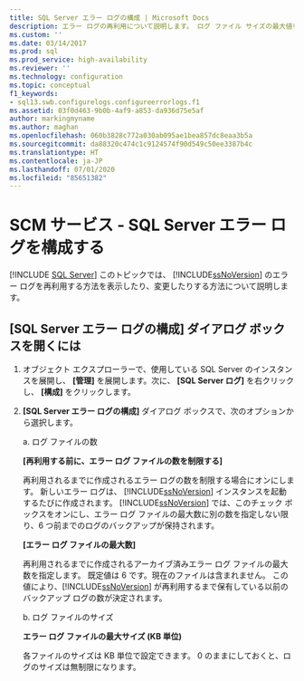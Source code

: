 ```yaml
---
title: SQL Server エラー ログの構成 | Microsoft Docs
description: エラー ログの再利用について説明します。 ログ ファイル サイズの最大値を設定する方法と、SQL Server がバックアップしてアーカイブする以前のログ ファイルの数を設定する方法について説明します。
ms.custom: ''
ms.date: 03/14/2017
ms.prod: sql
ms.prod_service: high-availability
ms.reviewer: ''
ms.technology: configuration
ms.topic: conceptual
f1_keywords:
- sql13.swb.configurelogs.configureerrorlogs.f1
ms.assetid: 03f0d463-9b0b-4af9-a853-da936d75e5af
author: markingmyname
ms.author: maghan
ms.openlocfilehash: 060b3828c772a030ab095ae1bea857dc8eaa3b5a
ms.sourcegitcommit: da88320c474c1c9124574f90d549c50ee3387b4c
ms.translationtype: HT
ms.contentlocale: ja-JP
ms.lasthandoff: 07/01/2020
ms.locfileid: "85651382"
---
```

# <a name="scm-services---configure-sql-server-error-logs"></a>SCM サービス - SQL Server エラー ログを構成する

 [!INCLUDE [SQL Server](../../includes/applies-to-version/sqlserver.md)]
  このトピックでは、 [!INCLUDE[ssNoVersion](../../includes/ssnoversion-md.md)] のエラー ログを再利用する方法を表示したり、変更したりする方法について説明します。  

## <a name="to-open-the-configure-sql-server-error-logs-dialog-box"></a>[SQL Server エラー ログの構成] ダイアログ ボックスを開くには  

1. オブジェクト エクスプローラーで、使用している SQL Server のインスタンスを展開し、 **[管理]** を展開します。次に、 **[SQL Server ログ]** を右クリックし、 **[構成]** をクリックします。

2. **[SQL Server エラー ログの構成]** ダイアログ ボックスで、次のオプションから選択します。

    a. ログ ファイルの数

      **[再利用する前に、エラー ログ ファイルの数を制限する]**

      再利用されるまでに作成されるエラー ログの数を制限する場合にオンにします。 新しいエラー ログは、 [!INCLUDE[ssNoVersion](../../includes/ssnoversion-md.md)] インスタンスを起動するたびに作成されます。 [!INCLUDE[ssNoVersion](../../includes/ssnoversion-md.md)] では、このチェック ボックスをオンにし、エラー ログ ファイルの最大数に別の数を指定しない限り、6 つ前までのログのバックアップが保持されます。  
  
      **[エラー ログ ファイルの最大数]**

      再利用されるまでに作成されるアーカイブ済みエラー ログ ファイルの最大数を指定します。 既定値は 6 です。現在のファイルは含まれません。 この値により、[!INCLUDE[ssNoVersion](../../includes/ssnoversion-md.md)] が再利用するまで保有している以前のバックアップ ログの数が決定されます。

    b. ログ ファイルのサイズ

      **エラー ログ ファイルの最大サイズ (KB 単位)**

      各ファイルのサイズは KB 単位で設定できます。 0 のままにしておくと、ログのサイズは無制限になります。
